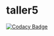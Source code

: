 # taller5

[![Codacy Badge](https://api.codacy.com/project/badge/Grade/ebcbdbc70e554e4e8d19c30746ec4196)](https://app.codacy.com/app/NicoCardenas/taller5?utm_source=github.com&utm_medium=referral&utm_content=NicoCardenas/taller5&utm_campaign=Badge_Grade_Dashboard)